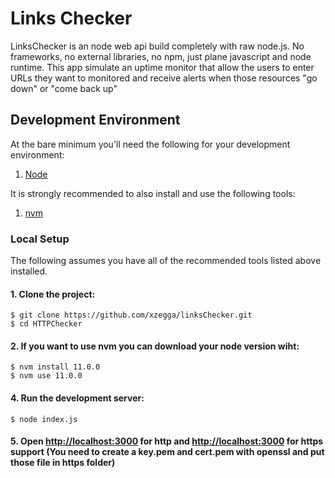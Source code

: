 # Links Checker


LinksChecker is an node web api build completely with raw node.js. No frameworks, no external libraries, no npm, just plane javascript and node runtime. 
This app simulate an uptime monitor that allow the users to enter URLs they want to monitored and receive alerts when those resources "go down" or "come back up"

## Development Environment

At the bare minimum you'll need the following for your development environment:

1. [Node](https://nodejs.org/en/)

It is strongly recommended to also install and use the following tools:

1. [nvm](https://github.com/nvm-sh/nvm)

### Local Setup

The following assumes you have all of the recommended tools listed above installed.

#### 1. Clone the project:

    $ git clone https://github.com/xzegga/linksChecker.git
    $ cd HTTPChecker

#### 2. If you want to use nvm you can download your node version wiht:

    $ nvm install 11.0.0
    $ nvm use 11.0.0

#### 4. Run the development server:

    $ node index.js

#### 5. Open [http://localhost:3000](http://localhost:3000) for http and [http://localhost:3000](https://localhost:3001) for https support (You need to create a key.pem and cert.pem with openssl and put those file in https folder)




